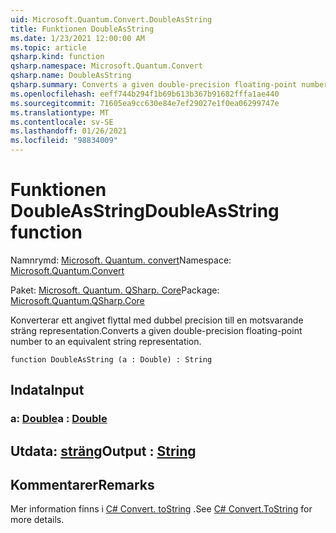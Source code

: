 ```yaml
---
uid: Microsoft.Quantum.Convert.DoubleAsString
title: Funktionen DoubleAsString
ms.date: 1/23/2021 12:00:00 AM
ms.topic: article
qsharp.kind: function
qsharp.namespace: Microsoft.Quantum.Convert
qsharp.name: DoubleAsString
qsharp.summary: Converts a given double-precision floating-point number to an equivalent string representation.
ms.openlocfilehash: eeff744b294f1b69b613b367b91682fffa1ae440
ms.sourcegitcommit: 71605ea9cc630e84e7ef29027e1f0ea06299747e
ms.translationtype: MT
ms.contentlocale: sv-SE
ms.lasthandoff: 01/26/2021
ms.locfileid: "98834009"
---
```

# <a name="doubleasstring-function"></a><span data-ttu-id="8a8f4-102">Funktionen DoubleAsString</span><span class="sxs-lookup"><span data-stu-id="8a8f4-102">DoubleAsString function</span></span>

<span data-ttu-id="8a8f4-103">Namnrymd: [Microsoft. Quantum. convert](xref:Microsoft.Quantum.Convert)</span><span class="sxs-lookup"><span data-stu-id="8a8f4-103">Namespace: [Microsoft.Quantum.Convert](xref:Microsoft.Quantum.Convert)</span></span>

<span data-ttu-id="8a8f4-104">Paket: [Microsoft. Quantum. QSharp. Core](https://nuget.org/packages/Microsoft.Quantum.QSharp.Core)</span><span class="sxs-lookup"><span data-stu-id="8a8f4-104">Package: [Microsoft.Quantum.QSharp.Core](https://nuget.org/packages/Microsoft.Quantum.QSharp.Core)</span></span>


<span data-ttu-id="8a8f4-105">Konverterar ett angivet flyttal med dubbel precision till en motsvarande sträng representation.</span><span class="sxs-lookup"><span data-stu-id="8a8f4-105">Converts a given double-precision floating-point number to an equivalent string representation.</span></span>

```qsharp
function DoubleAsString (a : Double) : String
```


## <a name="input"></a><span data-ttu-id="8a8f4-106">Indata</span><span class="sxs-lookup"><span data-stu-id="8a8f4-106">Input</span></span>

### <a name="a--double"></a><span data-ttu-id="8a8f4-107">a: [Double](xref:microsoft.quantum.lang-ref.double)</span><span class="sxs-lookup"><span data-stu-id="8a8f4-107">a : [Double](xref:microsoft.quantum.lang-ref.double)</span></span>





## <a name="output--string"></a><span data-ttu-id="8a8f4-108">Utdata: [sträng](xref:microsoft.quantum.lang-ref.string)</span><span class="sxs-lookup"><span data-stu-id="8a8f4-108">Output : [String](xref:microsoft.quantum.lang-ref.string)</span></span>



## <a name="remarks"></a><span data-ttu-id="8a8f4-109">Kommentarer</span><span class="sxs-lookup"><span data-stu-id="8a8f4-109">Remarks</span></span>

<span data-ttu-id="8a8f4-110">Mer information finns i [C# Convert. toString](https://docs.microsoft.com/dotnet/api/system.convert.tostring?view=netframework-4.7.1#System_Convert_ToString_System_Double_) .</span><span class="sxs-lookup"><span data-stu-id="8a8f4-110">See [C# Convert.ToString](https://docs.microsoft.com/dotnet/api/system.convert.tostring?view=netframework-4.7.1#System_Convert_ToString_System_Double_) for more details.</span></span>